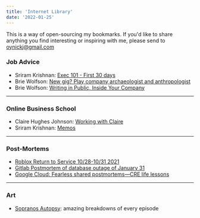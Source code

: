 ```yaml
---
title: 'Internet Library'
date: '2022-01-25'
---
```


This is a way of open-sourcing my bookmarks. If you'd like to share anything you find interesting or inspiring with me, please send to oynickj@gmail.com

### Job Advice
- Sriram Krishnan: [Exec 101 - First 30 days](https://sriramk.com/exec-101-first-thirty-days)
- Brie Wolfson: [New gig? Play company archaeologist and anthropologist](https://somanyrootlets.com/2019/11/11/new-gig-play-company-archaeologist-and-anthropologist/)
- Brie Wolfson: [Writing in Public, Inside Your Company](https://koolaidfactory.com/writing-in-public-inside-your-company/#wpcf7-f85-o2)

---

### Online Business School
- Claire Hughes Johnson: [Working with Claire](https://growth.eladgil.com/book/the-role-of-the-ceo/insights-working-with-claire/)
- Sriram Krishnan: [Memos](https://sriramk.com/memos.html)

---

### Post-Mortems
- [Roblox Return to Service 10/28-10/31 2021](https://blog.roblox.com/2022/01/roblox-return-to-service-10-28-10-31-2021/) 
- [Gitlab Postmortem of database outage of January 31](https://about.gitlab.com/blog/2017/02/10/postmortem-of-database-outage-of-january-31/)
- [Google Cloud: Fearless shared postmortems—CRE life lessons](https://cloud.google.com/blog/products/gcp/fearless-shared-postmortems-cre-life-lessons)

---

### Art
- [Sopranos Autopsy](https://sopranosautopsy.com/): amazing breakdowns of every episode
